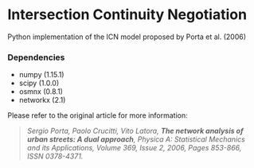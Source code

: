 # Intersection Continuity Negotiation
Python implementation of the ICN model proposed by Porta et al. (2006)

### Dependencies
* numpy (1.15.1)
* scipy (1.0.0)
* osmnx (0.8.1)
* networkx (2.1)

Please refer to the original article for more information:

> *Sergio Porta, Paolo Crucitti, Vito Latora, **The network analysis of urban streets: A dual approach**, Physica A: Statistical Mechanics and its Applications, Volume 369, Issue 2, 2006, Pages 853-866, ISSN 0378-4371.*
